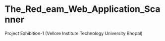 # The_Red_eam_Web_Application_Scanner
Project Exhibition-1 (Vellore Institute Technology University Bhopal)
